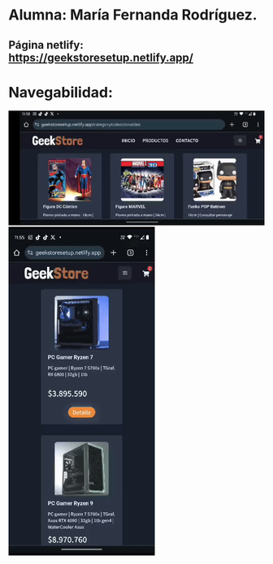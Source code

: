 # Alumna: María Fernanda Rodríguez.
## Página netlify: https://geekstoresetup.netlify.app/

# Navegabilidad: 

![Texto alternativo](./src/assets/gifnav/1.gif)
![Texto alternativo](./src/assets/gifnav/2.gif)
